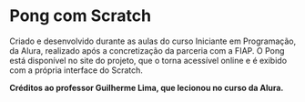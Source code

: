 # Pong com Scratch

Criado e desenvolvido durante as aulas do curso Iniciante em Programação, da Alura, realizado após a concretização da parceria com a FIAP. O Pong está disponível no site do projeto, que o torna acessível online e é exibido com a própria interface do Scratch.

**Créditos ao professor Guilherme Lima, que lecionou no curso da Alura.**
